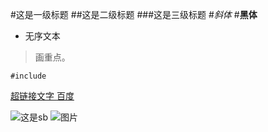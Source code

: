 #这是一级标题
##这是二级标题
###这是三级标题
#*斜体*
#**黑体**
- 无序文本
>画重点。

```
#include
```
[超链接文字 ](超链接文本)
[百度](http://baidu.com)

![这是sb](https://timgsa.baidu.com/timg?image&quality=80&size=b9999_10000&sec=1524984784&di=8b9a8488fefd83bc318b6f81c9b974ce&imgtype=jpg&er=1&src=http%3A%2F%2Fimg1.3lian.com%2F2015%2Fa2%2F53%2Fd%2F25.jpg)
![图片](链接)
